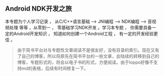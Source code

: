 ## Android NDK开发之旅

本专题为个人学习记录 ， 从C/C++语言基础 --> JNI编程 --> NDK编程 --> 音视频处理 等等 ，从零到一 ， 零基础学习NDK开发 。学习本专题 ， 你需要具备一定的Android开发知识 ， 知道如何创建一个Android工程 ， 有一定的开发经验更佳 。 



> 由于简书平台对与专题性文章阅读不是很友好，没有目录的索引。现在又有了自己的博客，所以将原先在简书平台的一些文章，会陆续的转移到自己的博客，专题形式的，将会以电子书的形式，方便阅读。由于loppo好像不支持md的表格，后续有时间修复一下。